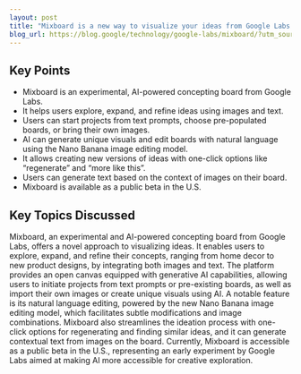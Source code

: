 ```yaml
---
layout: post 
title: "Mixboard is a new way to visualize your ideas from Google Labs."
blog_url: https://blog.google/technology/google-labs/mixboard/?utm_source=tldrai 
---
```




## Key Points

- Mixboard is an experimental, AI-powered concepting board from Google Labs.
- It helps users explore, expand, and refine ideas using images and text.
- Users can start projects from text prompts, choose pre-populated boards, or bring their own images.
- AI can generate unique visuals and edit boards with natural language using the Nano Banana image editing model.
- It allows creating new versions of ideas with one-click options like “regenerate” and “more like this”.
- Users can generate text based on the context of images on their board.
- Mixboard is available as a public beta in the U.S.

## Key Topics Discussed

Mixboard, an experimental and AI-powered concepting board from Google Labs, offers a novel approach to visualizing ideas. It enables users to explore, expand, and refine their concepts, ranging from home decor to new product designs, by integrating both images and text. The platform provides an open canvas equipped with generative AI capabilities, allowing users to initiate projects from text prompts or pre-existing boards, as well as import their own images or create unique visuals using AI. A notable feature is its natural language editing, powered by the new Nano Banana image editing model, which facilitates subtle modifications and image combinations. Mixboard also streamlines the ideation process with one-click options for regenerating and finding similar ideas, and it can generate contextual text from images on the board. Currently, Mixboard is accessible as a public beta in the U.S., representing an early experiment by Google Labs aimed at making AI more accessible for creative exploration.

